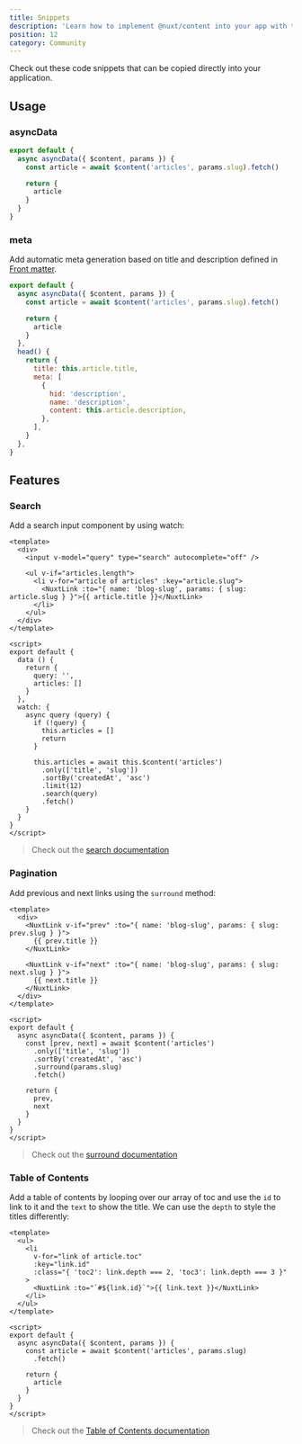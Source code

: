 ```yaml
---
title: Snippets
description: 'Learn how to implement @nuxt/content into your app with these code snippets.'
position: 12
category: Community
---
```


Check out these code snippets that can be copied directly into your application.

## Usage

### asyncData

```js
export default {
  async asyncData({ $content, params }) {
    const article = await $content('articles', params.slug).fetch()

    return {
      article
    }
  }
}
```

### meta

Add automatic meta generation based on title and description defined in [Front matter](https://content.nuxtjs.org/writing#front-matter). 

```js
export default {
  async asyncData({ $content, params }) {
    const article = await $content('articles', params.slug).fetch()

    return {
      article
    }
  },
  head() {
    return {
      title: this.article.title,
      meta: [
        {
          hid: 'description',
          name: 'description',
          content: this.article.description,
        },
      ],
    }
  },
}
```

## Features

### Search

Add a search input component by using watch:

```vue
<template>
  <div>
    <input v-model="query" type="search" autocomplete="off" />

    <ul v-if="articles.length">
      <li v-for="article of articles" :key="article.slug">
        <NuxtLink :to="{ name: 'blog-slug', params: { slug: article.slug } }">{{ article.title }}</NuxtLink>
      </li>
    </ul>
  </div>
</template>

<script>
export default {
  data () {
    return {
      query: '',
      articles: []
    }
  },
  watch: {
    async query (query) {
      if (!query) {
        this.articles = []
        return
      }

      this.articles = await this.$content('articles')
        .only(['title', 'slug'])
        .sortBy('createdAt', 'asc')
        .limit(12)
        .search(query)
        .fetch()
    }
  }
}
</script>
```

> Check out the [search documentation](/fetching#searchfield-value)

### Pagination

Add previous and next links using the `surround` method:

```vue
<template>
  <div>
    <NuxtLink v-if="prev" :to="{ name: 'blog-slug', params: { slug: prev.slug } }">
      {{ prev.title }}
    </NuxtLink>

    <NuxtLink v-if="next" :to="{ name: 'blog-slug', params: { slug: next.slug } }">
      {{ next.title }}
    </NuxtLink>
  </div>
</template>

<script>
export default {
  async asyncData({ $content, params }) {
    const [prev, next] = await $content('articles')
      .only(['title', 'slug'])
      .sortBy('createdAt', 'asc')
      .surround(params.slug)
      .fetch()

    return {
      prev,
      next
    }
  }
}
</script>
```

> Check out the [surround documentation](/fetching#surroundslug-options)

### Table of Contents

Add a table of contents by looping over our array of toc and use the `id` to link to it and the `text` to show the title. We can use the `depth` to style the titles differently:

```vue
<template>
  <ul>
    <li
      v-for="link of article.toc"
      :key="link.id"
      :class="{ 'toc2': link.depth === 2, 'toc3': link.depth === 3 }"
    >
      <NuxtLink :to="`#${link.id}`">{{ link.text }}</NuxtLink>
    </li>
  </ul>
</template>

<script>
export default {
  async asyncData({ $content, params }) {
    const article = await $content('articles', params.slug)
      .fetch()

    return {
      article
    }
  }
}
</script>
```

> Check out the [Table of Contents documentation](/writing#table-of-contents)
